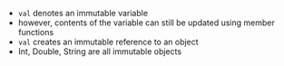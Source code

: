 + `val` denotes an immutable variable
+ however, contents of the variable can still be updated using member functions
+ `val` creates an immutable reference to an object
+ Int, Double, String are all immutable objects
